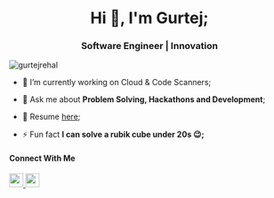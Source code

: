 <h1 align="center">Hi 👋, I'm Gurtej;</h1>
<h3 align="center">Software Engineer | Innovation</h3>

<p align="left"> <img src="https://komarev.com/ghpvc/?username=gurtejrehal&label=Profile%20views&color=0e75b6&style=flat" alt="gurtejrehal" /> </p>

- 🔭 I’m currently working on Cloud & Code Scanners;

- 💬 Ask me about **Problem Solving, Hackathons and Development**;

- 📄 Resume [here](https://gurtej.tiiny.site/);

- ⚡ Fun fact **I can solve a rubik cube under 20s 😉;**

#### Connect With Me

<p left="center">
<a href="https://twitter.com/gurtej_rehal" target="_blank">
  <img src="https://img.shields.io/badge/twitter-%231DA1F2.svg?&style=for-the-badge&logo=twitter&logoColor=white" height=25>
</a> 
<a href="https://www.linkedin.com/in/gurtejrehal/" target="_blank">
  <img src="https://img.shields.io/badge/linkedin-%230077B5.svg?&style=for-the-badge&logo=linkedin&logoColor=white" height=25>
</a> 
</p>
